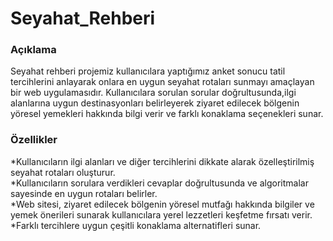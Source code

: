 # Seyahat_Rehberi
### Açıklama
Seyahat rehberi projemiz kullanıcılara yaptığımız anket sonucu tatil tercihlerini anlayarak onlara en uygun seyahat rotaları sunmayı amaçlayan bir web uygulamasıdır. Kullanıcılara sorulan sorular doğrultusunda,ilgi alanlarına uygun destinasyonları belirleyerek ziyaret edilecek bölgenin yöresel yemekleri hakkında bilgi verir ve farklı konaklama seçenekleri sunar.  
### Özellikler
*Kullanıcıların ilgi alanları ve diğer tercihlerini dikkate alarak özelleştirilmiş seyahat rotaları oluşturur.  
*Kullanıcıların sorulara verdikleri cevaplar doğrultusunda ve algoritmalar sayesinde en uygun rotaları belirler.  
*Web sitesi, ziyaret edilecek  bölgenin yöresel mutfağı hakkında  bilgiler ve yemek önerileri sunarak kullanıcılara yerel lezzetleri keşfetme fırsatı verir.  
*Farklı tercihlere uygun çeşitli konaklama alternatifleri sunar.  
